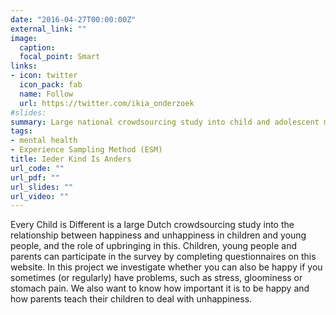 ```yaml
---
date: "2016-04-27T00:00:00Z"
external_link: ""
image:
  caption: 
  focal_point: Smart
links:
- icon: twitter
  icon_pack: fab
  name: Follow
  url: https://twitter.com/ikia_onderzoek
#slides: 
summary: Large national crowdsourcing study into child and adolescent mental health and well-being.
tags:
- mental health
- Experience Sampling Method (ESM)
title: Ieder Kind Is Anders
url_code: ""
url_pdf: ""
url_slides: ""
url_video: ""
---
```


Every Child is Different is a large Dutch crowdsourcing study into the relationship between happiness and unhappiness in children and young people, and the role of upbringing in this. Children, young people and parents can participate in the survey by completing questionnaires on this website. In this project we investigate whether you can also be happy if you sometimes (or regularly) have problems, such as stress, gloominess or stomach pain. We also want to know how important it is to be happy and how parents teach their children to deal with unhappiness.
